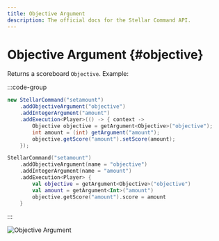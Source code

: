 ```yaml
---
title: Objective Argument
description: The official docs for the Stellar Command API.
---
```


# Objective Argument {#objective}

Returns a scoreboard `Objective`. Example:

:::code-group
```Java
new StellarCommand("setamount")
    .addObjectiveArgument("objective")
    .addIntegerArgument("amount")
    .addExecution<Player>(() -> { context ->
        Objective objective = getArgument<Objective>("objective");
        int amount = (int) getArgument("amount");
        objective.getScore("amount").setScore(amount);
    });
```
```Kotlin
StellarCommand("setamount")
    .addObjectiveArgument(name = "objective")
    .addIntegerArgument(name = "amount")
    .addExecution<Player> {
        val objective = getArgument<Objective>("objective")
        val amount = getArgument<Int>("amount")
        objective.getScore("amount").score = amount
    }
```
:::

![Objective Argument](https://cdn.lutto.dev/stellar/gifs/scoreboard/objective.gif)